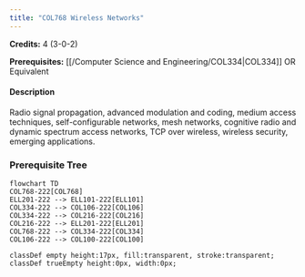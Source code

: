 ```yaml
---
title: "COL768 Wireless Networks"
---
```

**Credits:** 4 (3-0-2)

**Prerequisites:** [[/Computer Science and Engineering/COL334|COL334]] OR Equivalent

#### Description
Radio signal propagation, advanced modulation and coding, medium access techniques, self-configurable networks, mesh networks, cognitive radio and dynamic spectrum access networks, TCP over wireless, wireless security, emerging applications.

### Prerequisite Tree

```mermaid
flowchart TD
COL768-222[COL768]
ELL201-222 --> ELL101-222[ELL101]
COL334-222 --> COL106-222[COL106]
COL334-222 --> COL216-222[COL216]
COL216-222 --> ELL201-222[ELL201]
COL768-222 --> COL334-222[COL334]
COL106-222 --> COL100-222[COL100]

classDef empty height:17px, fill:transparent, stroke:transparent;
classDef trueEmpty height:0px, width:0px;
```